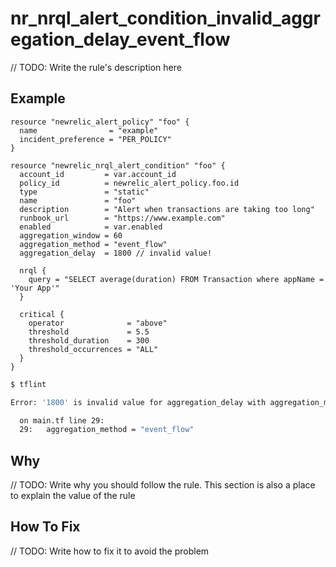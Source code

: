 # nr_nrql_alert_condition_invalid_aggregation_delay_event_flow

// TODO: Write the rule's description here

## Example

```hcl
resource "newrelic_alert_policy" "foo" {
  name                = "example"
  incident_preference = "PER_POLICY"
}

resource "newrelic_nrql_alert_condition" "foo" {
  account_id         = var.account_id
  policy_id          = newrelic_alert_policy.foo.id
  type               = "static"
  name               = "foo"
  description        = "Alert when transactions are taking too long"
  runbook_url        = "https://www.example.com"
  enabled            = var.enabled
  aggregation_window = 60
  aggregation_method = "event_flow"
  aggregation_delay  = 1800 // invalid value!

  nrql {
    query = "SELECT average(duration) FROM Transaction where appName = 'Your App'"
  }

  critical {
    operator              = "above"
    threshold             = 5.5
    threshold_duration    = 300
    threshold_occurrences = "ALL"
  }
}
```

```bash
$ tflint

Error: '1800' is invalid value for aggregation_delay with aggregation_method 'event_flow' (nr_nrql_alert_condition_invalid_aggregation_delay_event_flow)

  on main.tf line 29:
  29:   aggregation_method = "event_flow"

```

## Why

// TODO: Write why you should follow the rule. This section is also a place to explain the value of the rule

## How To Fix

// TODO: Write how to fix it to avoid the problem

